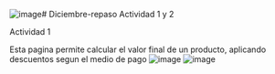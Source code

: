 ![image](https://github.com/user-attachments/assets/76d33aa9-fcdc-4c95-8d81-72f8120b0742)# Diciembre-repaso
Actividad 1 y 2 

Actividad 1

Esta pagina permite calcular el valor final de un producto, aplicando descuentos segun el medio de pago
![image](https://github.com/user-attachments/assets/8542124f-f652-4edb-840a-f3da35c4d394)
![image](https://github.com/user-attachments/assets/f3fe7091-1e70-4927-93b9-3bae8ebfeafa)
